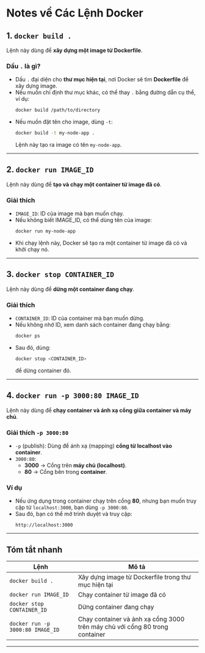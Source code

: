 # Notes về Các Lệnh Docker

## 1. `docker build .`
Lệnh này dùng để **xây dựng một image từ Dockerfile**.

### **Dấu `.` là gì?**
- Dấu `.` đại diện cho **thư mục hiện tại**, nơi Docker sẽ tìm **Dockerfile** để xây dựng image.
- Nếu muốn chỉ định thư mục khác, có thể thay `.` bằng đường dẫn cụ thể, ví dụ:
  ```sh
  docker build /path/to/directory
  ```
- Nếu muốn đặt tên cho image, dùng `-t`:
  ```sh
  docker build -t my-node-app .
  ```
  Lệnh này tạo ra image có tên `my-node-app`.

---

## 2. `docker run IMAGE_ID`
Lệnh này dùng để **tạo và chạy một container từ image đã có**.

### **Giải thích**
- `IMAGE_ID`: ID của image mà bạn muốn chạy.
- Nếu không biết IMAGE_ID, có thể dùng tên của image:
  ```sh
  docker run my-node-app
  ```
- Khi chạy lệnh này, Docker sẽ tạo ra một container từ image đã có và khởi chạy nó.

---

## 3. `docker stop CONTAINER_ID`
Lệnh này dùng để **dừng một container đang chạy**.

### **Giải thích**
- `CONTAINER_ID`: ID của container mà bạn muốn dừng.
- Nếu không nhớ ID, xem danh sách container đang chạy bằng:
  ```sh
  docker ps
  ```
- Sau đó, dùng:
  ```sh
  docker stop <CONTAINER_ID>
  ```
  để dừng container đó.

---

## 4. `docker run -p 3000:80 IMAGE_ID`
Lệnh này dùng để **chạy container và ánh xạ cổng giữa container và máy chủ**.

### **Giải thích `-p 3000:80`**
- `-p` (publish): Dùng để ánh xạ (mapping) **cổng từ localhost vào container**.
- `3000:80`:
  - **3000** → Cổng trên **máy chủ (localhost)**.
  - **80** → Cổng bên trong **container**.

### **Ví dụ**
- Nếu ứng dụng trong container chạy trên cổng **80**, nhưng bạn muốn truy cập từ `localhost:3000`, bạn dùng `-p 3000:80`.
- Sau đó, bạn có thể mở trình duyệt và truy cập:
  ```
  http://localhost:3000
  ```

---

## **Tóm tắt nhanh**
| Lệnh | Mô tả |
|------|------|
| `docker build .` | Xây dựng image từ Dockerfile trong thư mục hiện tại |
| `docker run IMAGE_ID` | Chạy container từ image đã có |
| `docker stop CONTAINER_ID` | Dừng container đang chạy |
| `docker run -p 3000:80 IMAGE_ID` | Chạy container và ánh xạ cổng 3000 trên máy chủ với cổng 80 trong container |

---